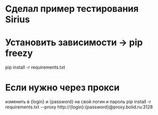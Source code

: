 # Сделал пример тестирования Sirius

# Установить зависимости -> pip freezy
pip install -r requirements.txt

# Если нужно через прокси
изменить в {login} и {password} на свой логин и пароль
pip install -r requirements.txt --proxy http://{login}:{password}@proxy.bolid.ru:3128